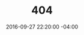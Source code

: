 ---
title: '404'
date: 2016-09-27 22:20:00 -04:00
permalink: "/404/"
published: false
description:
image: "/uploads/your-base-are.jpg"
layout: pages/404
---